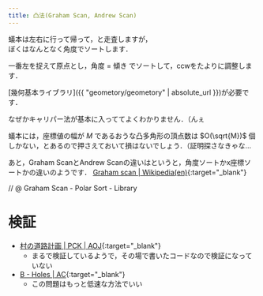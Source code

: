 ```yaml
---
title: 凸法(Graham Scan, Andrew Scan)
---
```


蟻本は左右に行って帰って，と走査しますが，  
ぼくはなんとなく角度でソートします．

一番左を捉えて原点とし，角度 = 傾き でソートして，ccwをたよりに調整します．

[幾何基本ライブラリ]({{ "geometory/geometory" | absolute_url }})が必要です．

なぜかキャリパー法が基本に入っててよくわかりません．（んぇ

蟻本には，座標値の幅が $M$ であるおうな凸多角形の頂点数は $O(\sqrt{M})$ 個しかない，とあるので押さえておいて損はないでしょう．（証明探さなきゃな…

あと，Graham ScanとAndrew Scanの違いはというと，角度ソートかx座標ソートかの違いのようです． [Graham scan \| Wikipedia(en)](https://en.wikipedia.org/wiki/Graham_scan){:target="_blank"}

// @ Graham Scan - Polar Sort - Library

# 検証

* [村の道路計画 \| PCK \| AOJ](https://onlinejudge.u-aizu.ac.jp/status/users/luma/submissions/12/0342/judge/2473617/C++){:target="_blank"}
  * まるで検証しているようで，その場で書いたコードなので検証になっていない
* [B - Holes \| AC](https://beta.atcoder.jp/contests/agc021/submissions/2145093){:target="_blank"}
  * この問題はもっと低速な方法でいい


